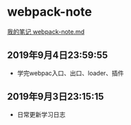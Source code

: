 # webpack-note

[我的笔记 webpack-note.md](https://github.com/StevenTang1994/webpack-note/blob/master/webpack-note.md)

## 2019年9月4日23:59:55
- 学完webpac入口、出口、loader、插件

## 2019年9月3日23:15:15
 - 日常更新学习日志